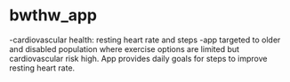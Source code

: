 # bwthw_app

-cardiovascular health: resting heart rate and steps
-app targeted to older and disabled population where exercise options are limited but cardiovascular risk high. App provides daily goals for steps to improve resting heart rate.
